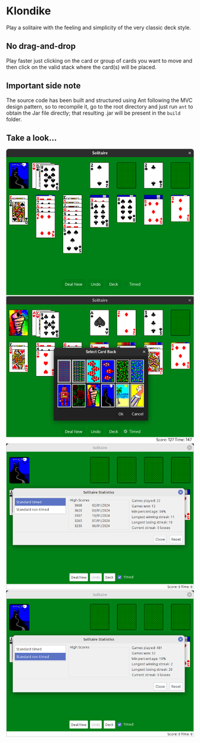 # Klondike

Play a solitaire with the feeling and simplicity of the very classic deck style.

No drag-and-drop
----------------

Play faster just clicking on the card or group of cards you want to move and then click on the
valid stack where the card(s) will be placed.

Important side note
-------------------

The source code has been built and structured using Ant following the MVC design pattern, so
to recompile it, go to the root directory and just run `ant` to obtain the Jar file directly;
that resulting .jar will be present in the `build` folder.

Take a look...
--------------
![Snapshot1](https://github.com/rootpasss/klondike/blob/main/preview/img1.png)
![Snapshot2](https://github.com/rootpasss/klondike/blob/main/preview/img2.png)
![Snapshot3](https://github.com/rootpasss/klondike/blob/main/preview/img3.png)
![Snapshot4](https://github.com/rootpasss/klondike/blob/main/preview/img4.png)

